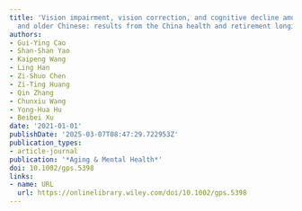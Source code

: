 ```yaml
---
title: 'Vision impairment, vision correction, and cognitive decline among middle-aged
  and older Chinese: results from the China health and retirement longitudinal study'
authors:
- Gui-Ying Cao
- Shan-Shan Yao
- Kaipeng Wang
- Ling Han
- Zi-Shuo Chen
- Zi-Ting Huang
- Qin Zhang
- Chunxiu Wang
- Yong-Hua Hu
- Beibei Xu
date: '2021-01-01'
publishDate: '2025-03-07T08:47:29.722953Z'
publication_types:
- article-journal
publication: '*Aging & Mental Health*'
doi: 10.1002/gps.5398
links:
- name: URL
  url: https://onlinelibrary.wiley.com/doi/10.1002/gps.5398
---
```

